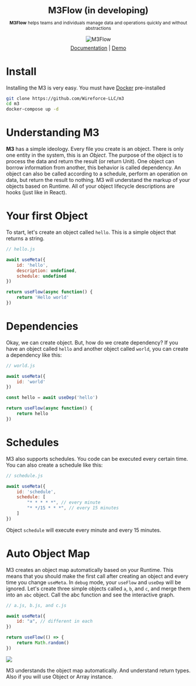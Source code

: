 <h1 style="text-align:center; font-size: 24px; font-weight: bold; margin-bottom: 0px">
M3Flow (in developing)
</h1>  

<p style="text-align:center; font-size: 12px">
<b>M3Flow</b> helps teams and individuals manage data and operations quickly and without abstractions
</p>

<p align="center" style="margin-bottom: 7px">
<picture>
  <img alt="M3Flow" src="https://res.cloudinary.com/wireforce/image/upload/v1722810485/Introduce_mbydeg.png"/>
</picture>
</p>

<div style="text-align:center">
    <a href="#">Documentation</a> | 
    <a href="#">Demo</a>
</div>

# Install
Installing the M3 is very easy. You must have <a href='https://docs.docker.com/engine/install/'>Docker</a> pre-installed

```bash
git clone https://github.com/Wireforce-LLC/m3
cd m3
docker-compose up -d
```

# Understanding M3
<b>M3</b> has a simple ideology. Every file you create is an object. There is only one entity in the system, this is an <i>Object</i>. The purpose of the object is to process the data and return the result (or return Unit). One object can borrow information from another, this behavior is called dependency. An object can also be called according to a schedule, perform an operation on data, but return the result to nothing. M3 will understand the markup of your objects based on Runtime. All of your object lifecycle descriptions are hooks (just like in React).


# Your first Object

To start, let's create an object called `hello`. This is a simple object that returns a string.

```javascript
// hello.js

await useMeta({
    id: 'hello',
    description: undefined,
    schedule: undefined
})

return useFlow(async function() {
    return 'Hello world'
})
```


# Dependencies
Okay, we can create object. But, how do we create dependency? If you have an object called `hello` and another object called `world`, you can create a dependency like this:

```javascript
// world.js

await useMeta({
    id: 'world'
})

const hello = await useDep('hello')

return useFlow(async function() {
    return hello
})
```


# Schedules
M3 also supports schedules. You code can be executed every certain time. You can also create a schedule like this:

```javascript
// schedule.js

await useMeta({
    id: 'schedule',
    schedule: [
        "* * * * *", // every minute
        "* */15 * * *", // every 15 minutes
    ]
})
```

Object `schedule` will execute every minute and every 15 minutes.


# Auto Object Map
M3 creates an object map automatically based on your Runtime. This means that you should make the first call after creating an object and every time you change `useMeta`. In `debug` mode, your `useFlow` and `useDep` will be ignored. Let's create three simple objects called `a`, `b`, and `c`, and merge them into an `abc` object. Call the abc function and see the interactive graph.

```javascript
// a.js, b.js, and c.js

await useMeta({
    id: "a", // different in each
})

return useFlow(() => {
    return Math.random()
})
```

<img src="https://res.cloudinary.com/wireforce/image/upload/v1722814967/%D0%A1%D0%BD%D0%B8%D0%BC%D0%BE%D0%BA_%D1%8D%D0%BA%D1%80%D0%B0%D0%BD%D0%B0_2024-08-05_%D0%B2_2.42.15_AM_cjcjgd.png"/>

M3 understands the object map automatically. And understand return types. Also if you will use Object or Array instance.